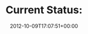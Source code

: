 ---
retweeted: false
source: <a href="http://itunes.apple.com/us/app/twitter/id409789998?mt=12" rel="nofollow">Twitter
  for Mac</a>
entities:
  hashtags: []
  symbols: []
  user_mentions: []
  urls:
  - url: http://t.co/sjcPSEtL
    expanded_url: http://code.metager.de/source/xref/openldap/configure#43
    display_url: code.metager.de/source/xref/op…
    indices:
    - '16'
    - '36'
display_text_range:
- '0'
- '36'
favorite_count: '0'
id_str: '255716216067461120'
truncated: false
retweet_count: '1'
id: '255716216067461120'
possibly_sensitive: false
created_at: Tue Oct 09 17:07:51 +0000 2012
favorited: false
full_text: 'Current Status:'
lang: en
quote_url: http://code.metager.de/source/xref/openldap/configure#43
tags:
- pesos:twitter
date: '2012-10-09T17:07:51+00:00'
src: https://twitter.com/bascht/status/255716216067461120
original_url: https://twitter.com/bascht/status/255716216067461120
type: twitter_tweet
text: 'Current Status:'
title: 'Current Status:'

---